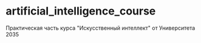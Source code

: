 # artificial_intelligence_course
Практическая часть курса "Искусственный интеллект" от Университета 2035
